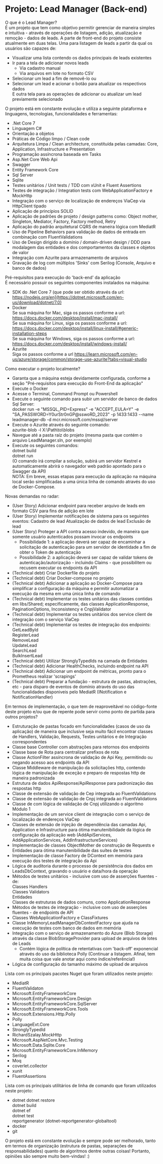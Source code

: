 # Projeto: Lead Manager (Back-end)

O que é o Lead Manager?<br/>
É um projeto que tem como objetivo permitir gerenciar de maneira simples e intuitiva - através de operações de listagem, adiçāo, atualizaçāo e remoção - dados de leads.
A parte de front-end do projeto consiste atualmente em duas telas.
Uma para listagem de leads a partir da qual os usuários são capazes de:
- Visualizar uma lista contendo os dados principais de leads existentes
- Ir para a tela de adicionar novos leads
  - Via cadastro manual
  - Via arquivos em lote no formato CSV
- Selecionar um lead a fim de removê-lo ou
- Selecionar um lead e acionar o botão para atualizar os respectivos dados<br/>
E outra tela para as operações de adicionar ou atualizar um lead previamente selecionado

O projeto está em constante evolução e utiliza a seguinte plataforma e linguagens, tecnologias, funcionalidades e ferramentas:
- .Net Core 7
- Linguagem C#
- Orientação a objetos
- Práticas de Código limpo / Clean code
- Arquitetura Limpa / Clean architecture, constituída pelas camadas: Core, Application, Infrastructure e Presentation
- Programação assíncrona baseada em Tasks
- Asp.Net Core Web Api
- Swagger
- Entity Framework Core
- Sql Server
- Sqlite
- Testes unitários / Unit tests / TDD com xUnit e Fluent Assertions
- Testes de integração / Integration tests com WebApplicationFactory e MockHttp
- Integração com o serviço de localização de endereços ViaCep via HttpClient tipado
- Aplicação de princípios SOLID
- Aplicação de padrões de projeto / design patterns como: Object mother, Singleton, Mediator, Factory, Factory method, Retry
- Aplicação do padrão arquitetural CQRS de maneira lógica com MediatR
- Uso de Pipeline Behaviors para validação de dados de entrada em combinação com FluentValidations
- Uso de Design dirigido a domínio / domain-driven design / DDD para modalagem das entidades e dos comportamentos da classes e objetos de valor
- Integração com Azurite para armazenamento de arquivos
- Gravação de log com múltiplos 'Sinks' com Serilog (Console, Arquivo e banco de dados)

Pré-requisitos para execução do 'back-end' da aplicação<br/>
É necessário possuir os seguintes componentes instalados na máquina:
- SDK do .Net Core 7 (que pode ser obtido através da url: https://nodejs.org/en](https://dotnet.microsoft.com/en-us/download/dotnet/7.0)
- Docker<br/>
  Se sua máquina for Mac, siga os passos conforme a url: https://docs.docker.com/desktop/install/mac-install/<br/>
  Se sua máquina for Linux, siga os passos conforme a url: https://docs.docker.com/desktop/install/linux-install/#generic-installation-steps<br/>
  Se sua máquina for Windows, siga os passos conforme a url: https://docs.docker.com/desktop/install/windows-install/<br/>
- Azurite<br/>
  Siga os passos conforme a url https://learn.microsoft.com/en-us/azure/storage/common/storage-use-azurite?tabs=visual-studio<br/>

Como executar o projeto localmente?
- Garanta que a máquina esteja devidamente configurada, conforme a seção "Pré-requisitos para execução do Front-End da aplicação"
- Execute o Docker
- Acesse o Terminal, Command Prompt ou Powershell
- Execute o seguinte comando para subir um servidor de banco de dados Sql Server:<br/>
  docker run -e "MSSQL_PID=Express" -e "ACCEPT_EULA=Y" -e "SA_PASSWORD=Y0urStr0nGP@sswoRD_2023" -p 1433:1433 --name leadmanager-db -d mcr.microsoft.com/mssql/server<br/>
- Execute o Azurite através do seguinte comando:<br/>
  azurite-blob -l X:\Path\to\blobs
- Navegue até a pasta raíz do projeto (mesma pasta que contém o arquivo LeadManager.sln, por exemplo)
- Execute os seguintes comandos:<br/>
  dotnet build<br/>
  dotnet run<br/>
  (O comando irá compilar a solução, subirá um servidor Kestrel e automaticamente abrirá o navegador web padrão apontado para o Swagger da API)<br/>
NOTA: Em breve, essas etapas para execução da aplicação na máquina local serão simplificadas a uma única linha de comando através do uso de Docker-Compose.<br/>

Novas demandas no radar:
- (User Story) Adicionar endpoint para receber arquivo de leads em formato CSV para fins de adição em lote
- (User Story) Implementar notificações de sistema para os seguintes eventos:
  Cadastro de lead
  Atualização de dados de lead
  Exclusão de lead
- (User Story) Proteger a API contra acesso indevido, de maneira que somente usuário autenticados possam invocar os endpoints
  - Possibilidade 1: a aplicação deverá ser capaz de encaminhar a solicitação de autenticação para um servidor de identidade a fim de obter o Token de autenticação
  - Possibilidade 2: a aplicação deverá ser capaz de validar tokens de autenticação/autorização - incluindo Claims - que possibilitem ou recusem executar os endpoints da API
- (Technical debt) Criar Dockerfile do projeto
- (Technical debt) Criar Docker-compose no projeto
- (Technical debt) Adicionar a aplicação ao Docker-Compose para simplificar a configuração da máquina e permitir automatizar a execução da mesma em uma única linha de comando
- (Technical debt) Implementar os testes unitários das classes contidas em libs/Shared; especificamente, das classes ApplicationResponse, PaginationOptions, Inconsistency e CnpjValidator
- (Technical debt) Implementar os testes unitários dos service client de integração com o serviço ViaCep
- (Technical debt) Implementar os testes de integração dos endpoints:<br/>
  GetLeadById<br/>
  RegisterLead<br/>
  RemoveLead<br/>
  UpdateLead<br/>
  SearchLead<br/>
  BulkInsertLead<br>
- (Technical debt) Utilizar StronglyTypedIds na camada de Entidades<br/>
- (Technical debt) Adicionar HealthChecks, incluindo endpoint na API<br/>
- (Technical debt) Adicionar um endpoint de métricas, pronto para o Prometheus realizar 'scrapings'<br/>
- (Technical debt) Preparar a fundação - estrutura de pastas, abstrações, etc - para disparo de eventos de domínio através do uso das funcionalidades disponiveis pelo MediatR (INotification e NotificationHandler)

Em termos de implementação, o que tem de reaproveitável no código-fonte deste projeto e/ou que de repente pode servir como ponto de partida para outros projetos?
- Estruturação de pastas focado em funcionalidades (casos de uso da aplicação) de maneira que inclusive seja muito fácil encontrar classes de Handlers, Validação, Requests, Testes unitários e de Integração correspondentes
- Classe base Controller com abstrações para retornos dos endpoints
- Classe base de Rota para centralizar prefixos de rota
- Classe ActionFilter assíncrona de validação de Api Key, permitindo ou negando acesso aos endpoints da API
- Classe Middleware de manipulação da solicitações http, contendo lógica de manipulação de exceção e preparo de respostas http de maneira padronizada
- Estrutura de dados ApiResponse/ApiResponse<T> para padronização das respostas http
- Classe de extensão de validação de Cep integrada ao FluentValidations
- Classe de extensão de validação de Cnpj integrada ao FluentValidations
- Classe de com lógica de validação de Cnpj utilizando o algoritmo Módulo 1
- Implementação de um service client de integração com o serviço de localização de endereços ViaCep
- Classes de extensão de injeção de dependência das camadas Api, Application e Infrastructure para ótima manutenibilidade da lógica de configuração da aplicação web (AddApiServices, AddApplicationServices, AddInfrastructureServices)
- Implementação de classes ObjectMother de construção de Requests e Entidades para ótima manutenibilidade das suítes de testes
- Implementação de classe Factory de DContext em memória para execução dos testes de integração da Api
- Lógica de auditoria durante o processo de persistência dos dados em LeadsDbContext, gravando o usuário e data/hora da operação
- Métodos de testes unitários - inclusive com uso de asserções fluentes - de:<br/>
  Classes Handlers<br/>
  Classes Validators<br/>
  Entidades<br/>
  Classes de estruturas de dados comuns, como ApplicationResponse<T><br/>
- Métodos de testes de integração - inclusive com uso de asserções fluentes - de endpoints de API
- Classes WebApplicationFactory e ClassFixtures
- Classe InMemoryLeadManagerDbContextFactory que ajuda na execução de testes com banco de dados em memória<br/>
- Integração com o serviço de armazenamento do Azure (Blob Storage) através da classe BlobStorageProvider para upload de arquivos de lotes de Leads
  - Contém lógica de política de retentativas com 'back-off' exponencial através do uso da biblioteca Polly
(Continuar a listagem. Afinal, tem muita coisa que vale anotar aqui como índice/referência!)
- Lógica de configuração do tamanho máximo de upload de arquivos

Lista com os principais pacotes Nuget que foram utilizados neste projeto:<br/>
- MediatR
- FluentValidaton
- Microsoft.EntityFrameworkCore
- Microsoft.EntityFrameworkCore.Design
- Microsoft.EntityFrameworkCore.SqlServer
- Microsoft.EntityFrameworkCore.Tools
- Microsoft.Extensions.Http.Polly
- Polly
- LanguageExt.Core
- StronglyTypedId
- RichardSzalay.MockHttp
- Microsoft.AspNetCore.Mvc.Testing
- Microsoft.Data.Sqlite.Core
- Microsoft.EntityFrameworkCore.InMemory
- Serilog
- Moq
- coverlet.collector
- xunit
- FluentAssertions

Lista com os principais utilitários de linha de comando que foram utilizados neste projeto:<br/>
- dotnet
    dotnet restore<br/>
    dotnet build<br/>
    dotnet ef<br/>
    dotnet test<br/>
    reportgenerator (dotnet-reportgenerator-globaltool)<br/>
- docker
- git
 
O projeto está em constante evolução e sempre pode ser melhorado, tanto em termos de organização (estrutura de pastas, separações de responsabilidades) quanto de algoritmos dentre outras coisas! Portanto, opiniões são sempre muito bem-vindas! :)
